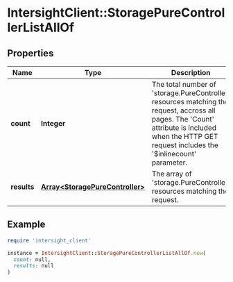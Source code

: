 # IntersightClient::StoragePureControllerListAllOf

## Properties

| Name | Type | Description | Notes |
| ---- | ---- | ----------- | ----- |
| **count** | **Integer** | The total number of &#39;storage.PureController&#39; resources matching the request, accross all pages. The &#39;Count&#39; attribute is included when the HTTP GET request includes the &#39;$inlinecount&#39; parameter. | [optional] |
| **results** | [**Array&lt;StoragePureController&gt;**](StoragePureController.md) | The array of &#39;storage.PureController&#39; resources matching the request. | [optional] |

## Example

```ruby
require 'intersight_client'

instance = IntersightClient::StoragePureControllerListAllOf.new(
  count: null,
  results: null
)
```

